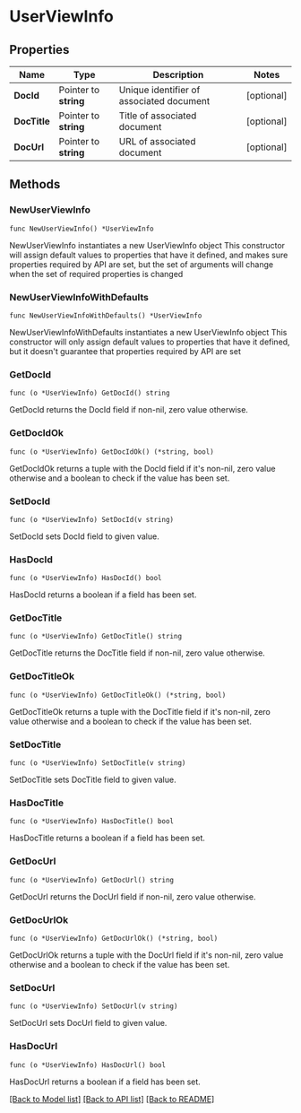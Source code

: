 # UserViewInfo

## Properties

Name | Type | Description | Notes
------------ | ------------- | ------------- | -------------
**DocId** | Pointer to **string** | Unique identifier of associated document | [optional] 
**DocTitle** | Pointer to **string** | Title of associated document | [optional] 
**DocUrl** | Pointer to **string** | URL of associated document | [optional] 

## Methods

### NewUserViewInfo

`func NewUserViewInfo() *UserViewInfo`

NewUserViewInfo instantiates a new UserViewInfo object
This constructor will assign default values to properties that have it defined,
and makes sure properties required by API are set, but the set of arguments
will change when the set of required properties is changed

### NewUserViewInfoWithDefaults

`func NewUserViewInfoWithDefaults() *UserViewInfo`

NewUserViewInfoWithDefaults instantiates a new UserViewInfo object
This constructor will only assign default values to properties that have it defined,
but it doesn't guarantee that properties required by API are set

### GetDocId

`func (o *UserViewInfo) GetDocId() string`

GetDocId returns the DocId field if non-nil, zero value otherwise.

### GetDocIdOk

`func (o *UserViewInfo) GetDocIdOk() (*string, bool)`

GetDocIdOk returns a tuple with the DocId field if it's non-nil, zero value otherwise
and a boolean to check if the value has been set.

### SetDocId

`func (o *UserViewInfo) SetDocId(v string)`

SetDocId sets DocId field to given value.

### HasDocId

`func (o *UserViewInfo) HasDocId() bool`

HasDocId returns a boolean if a field has been set.

### GetDocTitle

`func (o *UserViewInfo) GetDocTitle() string`

GetDocTitle returns the DocTitle field if non-nil, zero value otherwise.

### GetDocTitleOk

`func (o *UserViewInfo) GetDocTitleOk() (*string, bool)`

GetDocTitleOk returns a tuple with the DocTitle field if it's non-nil, zero value otherwise
and a boolean to check if the value has been set.

### SetDocTitle

`func (o *UserViewInfo) SetDocTitle(v string)`

SetDocTitle sets DocTitle field to given value.

### HasDocTitle

`func (o *UserViewInfo) HasDocTitle() bool`

HasDocTitle returns a boolean if a field has been set.

### GetDocUrl

`func (o *UserViewInfo) GetDocUrl() string`

GetDocUrl returns the DocUrl field if non-nil, zero value otherwise.

### GetDocUrlOk

`func (o *UserViewInfo) GetDocUrlOk() (*string, bool)`

GetDocUrlOk returns a tuple with the DocUrl field if it's non-nil, zero value otherwise
and a boolean to check if the value has been set.

### SetDocUrl

`func (o *UserViewInfo) SetDocUrl(v string)`

SetDocUrl sets DocUrl field to given value.

### HasDocUrl

`func (o *UserViewInfo) HasDocUrl() bool`

HasDocUrl returns a boolean if a field has been set.


[[Back to Model list]](../README.md#documentation-for-models) [[Back to API list]](../README.md#documentation-for-api-endpoints) [[Back to README]](../README.md)


